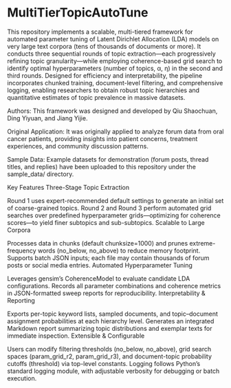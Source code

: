 # MultiTierTopicAutoTune
This repository implements a scalable, multi-tiered framework for automated parameter tuning of Latent Dirichlet Allocation (LDA) models on very large text corpora (tens of thousands of documents or more). It conducts three sequential rounds of topic extraction—each progressively refining topic granularity—while employing coherence-based grid search to identify optimal hyperparameters (number of topics, α, η) in the second and third rounds. Designed for efficiency and interpretability, the pipeline incorporates chunked training, document-level filtering, and comprehensive logging, enabling researchers to obtain robust topic hierarchies and quantitative estimates of topic prevalence in massive datasets.

Authors:
This framework was designed and developed by Qiu Shaochuan, Ding Yiyuan, and Jiang Yijie.

Original Application:
It was originally applied to analyze forum data from oral cancer patients, providing insights into patient concerns, treatment experiences, and community discussion patterns.

Sample Data:
Example datasets for demonstration (forum posts, thread titles, and replies) have been uploaded to this repository under the sample_data/ directory.

Key Features
Three-Stage Topic Extraction

Round 1 uses expert-recommended default settings to generate an initial set of coarse-grained topics.
Round 2 and Round 3 perform automated grid searches over predefined hyperparameter grids—optimizing for coherence scores—to yield finer subtopics and sub-subtopics.
Scalable to Large Corpora

Processes data in chunks (default chunksize=1000) and prunes extreme-frequency words (no_below, no_above) to reduce memory footprint.
Supports batch JSON inputs; each file may contain thousands of forum posts or social media entries.
Automated Hyperparameter Tuning

Leverages gensim’s CoherenceModel to evaluate candidate LDA configurations.
Records all parameter combinations and coherence metrics in JSON-formatted sweep reports for reproducibility.
Interpretability & Reporting

Exports per-topic keyword lists, sampled documents, and topic–document assignment probabilities at each hierarchy level.
Generates an integrated Markdown report summarizing topic distributions and exemplar texts for immediate inspection.
Extensible & Configurable

Users can modify filtering thresholds (no_below, no_above), grid search spaces (param_grid_r2, param_grid_r3), and document-topic probability cutoffs (threshold) via top-level constants.
Logging follows Python’s standard logging module, with adjustable verbosity for debugging or batch execution.
